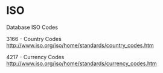 ISO
===

Database ISO Codes

3166 - Country Codes  http://www.iso.org/iso/home/standards/country_codes.htm

4217 - Currency Codes http://www.iso.org/iso/home/standards/currency_codes.htm
